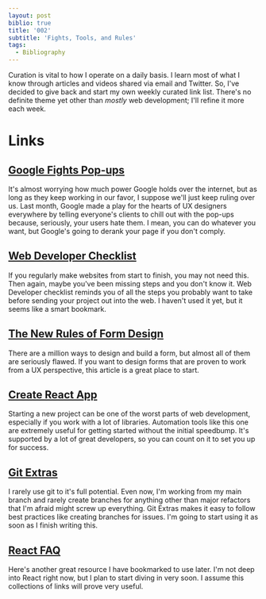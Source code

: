 ```yaml
---
layout: post
biblio: true
title: '002'
subtitle: 'Fights, Tools, and Rules'
tags:
  - Bibliography
---
```


Curation is vital to how I operate on a daily basis. I learn most of what I know through articles and videos shared via email and Twitter. So, I've decided to give back and start my own weekly curated link list. There's no definite theme yet other than *mostly* web development; I'll refine it more each week.

# Links

## [Google Fights Pop-ups](https://webmasters.googleblog.com/2016/08/helping-users-easily-access-content-on.html)

It's almost worrying how much power Google holds over the internet, but as long as they keep working in our favor, I suppose we'll just keep ruling over us. Last month, Google made a play for the hearts of UX designers everywhere by telling everyone's clients to chill out with the pop-ups because, seriously, your users hate them. I mean, you can do whatever you want, but Google's going to derank your page if you don't comply.

## [Web Developer Checklist](http://webdevchecklist.com) 

If you regularly make websites from start to finish, you may not need this. Then again, maybe you've been missing steps and you don't know it. Web Developer checklist reminds you of all the steps you probably want to take before sending your project out into the web. I haven't used it yet, but it seems like a smart bookmark.

## [The New Rules of Form Design](http://www.uxbooth.com/articles/the-new-rules-of-form-design/)

There are a million ways to design and build a form, but almost all of them are seriously flawed. If you want to design forms that are proven to work from a UX perspective, this article is a great place to start.

## [Create React App](https://github.com/facebookincubator/create-react-app)

Starting a new project can be one of the worst parts of web development, especially if you work with a lot of libraries. Automation tools like this one are extremely useful for getting started without the initial speedbump. It's supported by a lot of great developers, so you can count on it to set you up for success.

## [Git Extras](https://github.com/tj/git-extras)

I rarely use git to it's full potential. Even now, I'm working from my main branch and rarely create branches for anything other than major refactors that I'm afraid might screw up everything. Git Extras makes it easy to follow best practices like creating branches for issues. I'm going to start using it as soon as I finish writing this.

## [React FAQ](https://github.com/timarney/react-faq)

Here's another great resource I have bookmarked to use later. I'm not deep into React right now, but I plan to start diving in very soon. I assume this collections of links will prove very useful.
